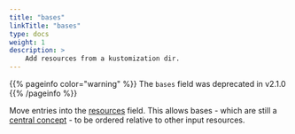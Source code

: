 ```yaml
---
title: "bases"
linkTitle: "bases"
type: docs
weight: 1
description: >
    Add resources from a kustomization dir.
---
```


{{% pageinfo color="warning" %}}
The `bases` field was deprecated in v2.1.0
{{% /pageinfo %}}

Move entries into the [resources](/references/kustomize/resource)
field.  This allows bases - which are still a
[central concept](/references/kustomize/glossary#base) - to be
ordered relative to other input resources.
